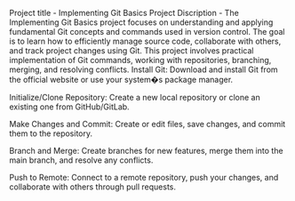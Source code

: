 Project title - Implementing Git Basics
Project Discription - The Implementing Git Basics project focuses on understanding and applying fundamental Git concepts and commands used in version control. The goal is to learn how to efficiently manage source code, collaborate with others, and track project changes using Git. This project involves practical implementation of Git commands, working with repositories, branching, merging, and resolving conflicts.
Install Git: Download and install Git from the official website or use your system�s package manager.

Initialize/Clone Repository: Create a new local repository or clone an existing one from GitHub/GitLab.

Make Changes and Commit: Create or edit files, save changes, and commit them to the repository.

Branch and Merge: Create branches for new features, merge them into the main branch, and resolve any conflicts.

Push to Remote: Connect to a remote repository, push your changes, and collaborate with others through pull requests.

